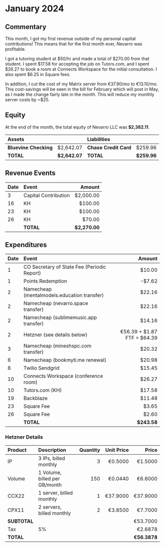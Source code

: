 # January 2024

## Commentary

This month, I got my first revenue outside of my personal capital contributions!
This means that for the first month ever, Nevarro was profitable.

I got a tutoring student at $50/hr and made a total of $270.00 from that
student. I spent $17.58 for accepting the job on Tutors.com, and I spent $26.27
to book a room at Connects Workspace for the initial consultation. I also spent
$6.25 in Square fees.

In addition, I cut the cost of my Matrix server from €37.90/mo to €13.10/mo.
This cost-savings will be seen in the bill for February which will post in May,
as I made the change fairly late in the month. This will reduce my monthly
server costs by ~$25.

## Equity

At the end of the month, the total equity of Nevarro LLC was **$2,382.11**.

| **Assets**            |               | **Liabilities**       |             |
| :-------------------- | ------------: | :-------------------- | ----------: |
| **Bluevine Checking** |     $2,642.07 | **Chase Credit Card** |     $259.96 |
| **TOTAL**             | **$2,642.07** | **TOTAL**             | **$259.96** |

## Revenue Events

| **Date** | **Event**            |    **Amount** |
| :------- | :------------------- | ------------: |
| 3        | Capital Contribution |     $2,000.00 |
| 16       | KH                   |       $100.00 |
| 23       | KH                   |       $100.00 |
| 26       | KH                   |        $70.00 |
|          | **TOTAL**            | **$2,270.00** |

## Expenditures

| **Date** | **Event**                                   |                  **Amount** |
| :------- | :------------------------------------------ | --------------------------: |
| 1        | CO Secretary of State Fee (Periodic Report) |                      $10.00 |
| 1        | Points Redemption                           |                      -$7.62 |
| 2        | Namecheap (mentalmodels.education transfer) |                      $22.16 |
| 2        | Namecheap (nevarro.space transfer)          |                      $22.16 |
| 2        | Namecheap (sublimemusic.app transfer)       |                      $14.16 |
| 2        | Hetzner (see details below)                 | €56.39 + $1.87 FTF = $64.39 |
| 3        | Namecheap (mineshspc.com transfer)          |                      $20.32 |
| 6        | Namecheap (bookmyti.me renewal)             |                      $20.98 |
| 8        | Twilio Sendgrid                             |                      $15.45 |
| 10       | Connects Workspace (conference room)        |                      $26.27 |
| 10       | Tutors.com (KH)                             |                      $17.58 |
| 19       | Backblaze                                   |                      $11.48 |
| 23       | Square Fee                                  |                       $3.65 |
| 26       | Square Fee                                  |                       $2.60 |
|          | **TOTAL**                                   |                 **$243.58** |

### Hetzner Details

| **Product**  | **Description**               | **Quantity** | **Unit Price** |    **Price** |
| :----------- | :---------------------------- | -----------: | -------------: | -----------: |
| IP           | 3 IPs, billed monthly         |            3 |        €0.5000 |      €1.5000 |
| Volume       | 1 Volume, billed per GB/month |          150 |        €0.0440 |      €6.6000 |
| CCX22        | 1 server, billed monthly      |            1 |       €37.9000 |     €37.9000 |
| CPX11        | 2 servers, billed monthly     |            2 |        €3.8500 |      €7.7000 |
| **SUBTOTAL** |                               |              |                |     €53.7000 |
| Tax          | 5%                            |              |                |      €2.6878 |
| **TOTAL**    |                               |              |                | **€56.3878** |

